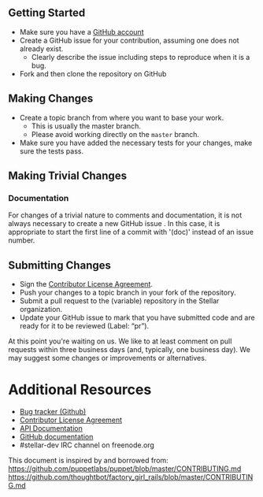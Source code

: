 ## Getting Started

* Make sure you have a [GitHub account](https://github.com/signup/free)
* Create a GitHub issue for your contribution, assuming one does not already exist.
  * Clearly describe the issue including steps to reproduce when it is a bug.
* Fork and then clone the repository on GitHub


## Making Changes

* Create a topic branch from where you want to base your work.
  * This is usually the master branch.
  * Please avoid working directly on the `master` branch.
* Make sure you have added the necessary tests for your changes, make sure the tests pass.

## Making Trivial Changes

### Documentation
For changes of a trivial nature to comments and documentation, it is not
always necessary to create a new GitHub issue . In this case, it is
appropriate to start the first line of a commit with '(doc)' instead of
an issue number. 

## Submitting Changes

* Sign the [Contributor License Agreement](https://www.clahub.com/agreements/bekkibolthouse/Blog).
* Push your changes to a topic branch in your fork of the repository.
* Submit a pull request to the (variable) repository in the Stellar organization.
* Update your GitHub issue to mark that you have submitted code and are ready for it to be reviewed (Label: “pr”).

At this point you're waiting on us. We like to at least comment on pull requests within three business days (and, typically, one business day). We may suggest some changes or improvements or alternatives.

# Additional Resources

* [Bug tracker (Github)](variable)
* [Contributor License Agreement](https://www.clahub.com/agreements/bekkibolthouse/Blog)
* [API Documentation](variable)
* [GitHub documentation](variable)
* #stellar-dev IRC channel on freenode.org


This document is inspired by and borrowed from:
https://github.com/puppetlabs/puppet/blob/master/CONTRIBUTING.md 
https://github.com/thoughtbot/factory_girl_rails/blob/master/CONTRIBUTING.md 
